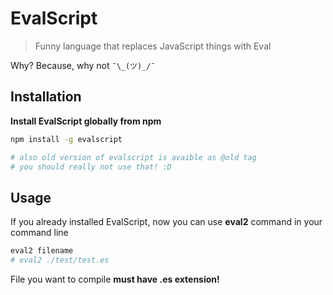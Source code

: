 # EvalScript
> Funny language that replaces JavaScript things with Eval

Why? Because, why not `¯\_(ツ)_/¯`

## Installation
**Install EvalScript globally from npm**

```bash
npm install -g evalscript

# also old version of evalscript is avaible as @old tag
# you should really not use that! :D
```

## Usage
If you already installed EvalScript, now you can use **eval2** command in your command line

```bash
eval2 filename
# eval2 ./test/test.es
```

File you want to compile **must have .es extension!**
